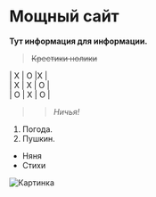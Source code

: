 # Мощный сайт

**Тут информация для информации.**

> ~~Крестики нолики~~  

| X | O |X |  
| X | X | O |  
| O | X | O |  

>> _Ничья!_

1. Погода.
2. Пушкин.
* Няня
* Стихи

![Картинка](https://i.gyazo.com/5f0a771e76d048262bc60d1396e15baf.png)